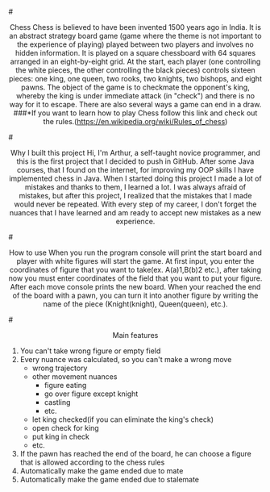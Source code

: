 #<ins><p align="center">Chess
Chess is believed to have been invented 1500 years ago in India. It is an abstract strategy board game (game where
the theme is not important to the experience of playing) played between two players and involves no hidden information.
It is played on a square chessboard with 64 squares arranged in an eight-by-eight grid. At the start, each player 
(one controlling the white pieces, the other controlling the black pieces) controls sixteen pieces: one king, one 
queen, two rooks, two knights, two bishops, and eight pawns. The object of the game is to checkmate the opponent's 
king, whereby the king is under immediate attack (in "check") and there is no way for it to escape. There are also
several ways a game can end in a draw.\
###*If you want to learn how to play Chess follow this link and check out the rules.(https://en.wikipedia.org/wiki/Rules_of_chess)

#<ins><p align="center">Why I built this project
Hi, I'm Arthur, a self-taught novice programmer, and this is the first project that I decided to push in GitHub.
After some Java courses, that I found on the internet, for improving my OOP skills I have implemented chess in Java.
When I started doing this project I made a lot of mistakes and thanks to them, I learned a lot. I was always afraid 
of mistakes, but after this project, I realized that the mistakes that I made would never be repeated. With every step 
of my career, I don't forget the nuances that I have learned and am ready to accept new mistakes as a new experience.

#<ins><p align="center">How to use
When you run the program console will print the start board and player with white figures will start the game. At first 
input, you enter the coordinates of figure that you want to take(ex. A(a)1,B(b)2 etc.), after taking now you must enter 
coordinates of the field that you want to put your figure. After each move console prints the new board. When your 
reached the end of the board with a pawn, you can turn it into another figure by writing the name of the piece
(Knight(knight), Queen(queen), etc.).

#<ins><p align="center">Main features
1. You can't take wrong figure or empty field
2. Every nuance was calculated, so you can't make a wrong move
    * wrong trajectory
    * other movement nuances
        * figure eating
        * go over figure except knight
        * castling
        * etc.
    * let king checked(if you can eliminate the king's check)
    * open check for king
    * put king in check
    * etc.
3. If the pawn has reached the end of the board, he can choose a figure that is allowed according to the chess rules
4. Automatically make the game ended due to mate
5. Automatically make the game ended due to stalemate


